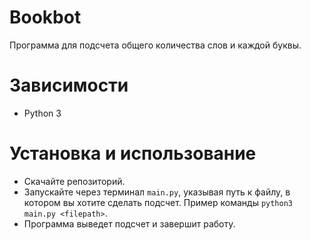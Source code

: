 # Bookbot

Программа для подсчета общего количества слов и каждой буквы.

# Зависимости

- Python 3

# Установка и использование

- Скачайте репозиторий.
- Запускайте через терминал ```main.py```, указывая путь к файлу, в котором вы хотите сделать подсчет. Пример команды ```python3 main.py <filepath>```.
- Программа выведет подсчет и завершит работу.

